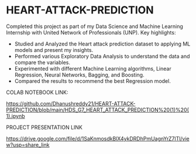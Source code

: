 # HEART-ATTACK-PREDICTION
Completed this project as part of my Data Science and Machine Learning Internship with United Network of Professionals (UNP). Key highlights:
- Studied and Analyzed the Heart attack prediction dataset to applying ML models and present my insights. 
- Performed various Exploratory Data Analysis to understand the data and compare the variables.
- Experimented with different Machine Learning algorithms, Linear Regression, Neural Networks, Bagging, and Boosting.
- Compared the results to recommend the best Regression model. 

COLAB NOTEBOOK LINK:

https://github.com/Dhanushreddy21/HEART-ATTACK-PREDICTION/blob/main/HDS_G7_HEART_ATTACK_PREDICTION%20(1)%20(1).ipynb

PROJECT PRESENTATION LINK

https://drive.google.com/file/d/1SaKnmosdkBlX4ykDRDhPmUagnYrZ7lTl/view?usp=share_link
